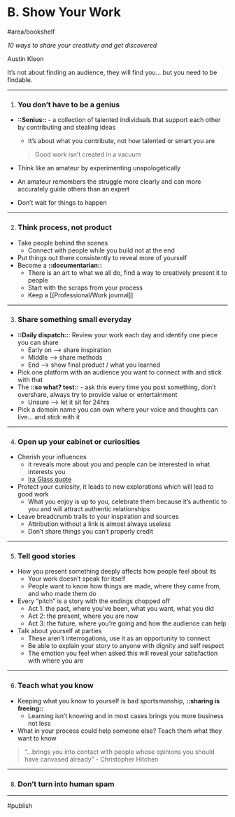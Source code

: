 # B. Show Your Work
#area/bookshelf

*10 ways to share your creativity and get discovered*

Austin Kleon

It’s not about finding an audience, they will find you… but you need to be findable.

---

1. ### You don’t have to be a genius
- **::Senius::** - a collection of talented individuals that support each other by contributing and stealing ideas
   - It’s about what you contribute, not how talented or smart you are

   > Good work isn’t created in a vacuum

- Think like an amateur by experimenting unapologetically
- An amateur remembers the struggle more clearly and can more accurately guide others than an expert
- Don’t wait for things to happen

---

2. ### Think process, not product
- Take people behind the scenes
   - Connect with people while you build not at the end
- Put things out there consistently to reveal more of yourself
- Become a **::documentarian::**
   - There is an art to what we all do, find a way to creatively present it to people
   - Start with the scraps from your process
   - Keep a [[Professional/Work journal]]

---

3. ### Share something small everyday
- **::Daily dispatch::**: Review your work each day and identify one piece you can share
   - Early on —> share inspiration
   - Middle —> share methods
   - End —> show final product / what you learned
- Pick one platform with an audience you want to connect with and stick with that
- The **::so what? test::** - ask this every time you post something, don’t overshare, always try to provide value or entertainment
   - Unsure —> let it sit for 24hrs
- Pick a domain name you can own where your voice and thoughts can live… and stick with it

---

4. ### Open up your cabinet or curiosities
- Cherish your influences
   - it reveals more about you and people can be interested in what interests you
   - [Ira Glass quote](https://www.goodreads.com/author/quotes/113989.Ira_Glass#:~:text=All%20of%20us%20who%20do,has%20potential%2C%20but%20it's%20not.)
- Protect your curiosity, it leads to new explorations which will lead to good work
   - What you enjoy is up to you, celebrate them because it’s authentic to you and will attract authentic relationships
- Leave breadcrumb trails to your inspiration and sources
   - Attribution without a link is almost always useless
   - Don’t share things you can’t properly credit

---

5. ### Tell good stories
- How you present something deeply affects how people feel about its
   - Your work doesn’t speak for itself
   - People want to know how things are made, where they came from, and who made them do
- Every “pitch” is a story with the endings chopped off
   - Act 1: the past, where you’ve been, what you want, what you did
   - Act 2: the present, where you are now
   - Act 3: the future, where you’re going and how the audience can help
- Talk about yourself at parties
   - These aren’t interrogations, use it as an opportunity to connect
   - Be able to explain your story to anyone with dignity and self respect
   - The emotion you feel when asked this will reveal your satisfaction with where you are

---

6. ### Teach what you know
- Keeping what you know to yourself is bad sportsmanship, **::sharing is freeing::**
   - Learning isn’t knowing and in most cases brings you more business not less
- What in your process could help someone else? Teach them what they want to know

> “…brings you into contact with people whose opinions you should have canvased already” - Christopher Hitchen

---

8. ### Don’t turn into human spam

---

#publish


